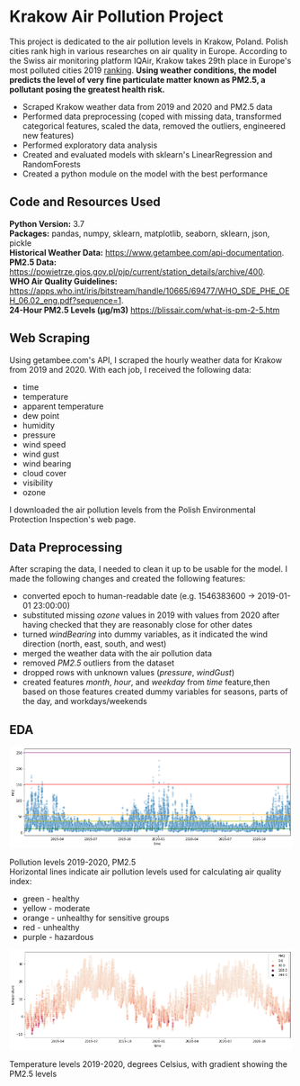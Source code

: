 # Krakow Air Pollution Project
This project is dedicated to the air pollution levels in Krakow, Poland. Polish cities rank high in various researches on air quality in Europe. According to the Swiss air monitoring platform IQAir, Krakow takes 29th place in Europe's most polluted cities 2019 [ranking](https://www.iqair.com/world-most-polluted-cities?continent=59af92ac3e70001c1bd78e52&country=&state=&page=1&perPage=50&cities=). **Using weather conditions, the model predicts the level of very fine particulate matter known as PM2.5, a pollutant posing the greatest health risk.**

* Scraped Krakow weather data from 2019 and 2020 and PM2.5 data
* Performed data preprocessing (coped with missing data, transformed categorical features, scaled the data, removed the outliers, engineered new features)
* Performed exploratory data analysis
* Created and evaluated models with sklearn's LinearRegression and RandomForests
* Created a python module on the model with the best performance

## Code and Resources Used
**Python Version:** 3.7  
**Packages:** pandas, numpy, sklearn, matplotlib, seaborn, sklearn, json, pickle  
**Historical Weather Data:** https://www.getambee.com/api-documentation.  
**PM2.5 Data:** https://powietrze.gios.gov.pl/pjp/current/station_details/archive/400.  
**WHO Air Quality Guidelines:** https://apps.who.int/iris/bitstream/handle/10665/69477/WHO_SDE_PHE_OEH_06.02_eng.pdf?sequence=1.  
**24-Hour PM2.5 Levels (μg/m3)** https://blissair.com/what-is-pm-2-5.htm

## Web Scraping
Using getambee.com's API, I scraped the hourly weather data for Krakow from 2019 and 2020. With each job, I received the following data:
* time
* temperature
* apparent temperature
* dew point
* humidity
* pressure
* wind speed
* wind gust
* wind bearing
* cloud cover
* visibility
* ozone

I downloaded the air pollution levels from the Polish Environmental Protection Inspection's web page.

## Data Preprocessing
After scraping the data, I needed to clean it up to be usable for the model. I made the following changes and created the following features:
* converted epoch to human-readable date (e.g. 1546383600 -> 2019-01-01 23:00:00)
* substituted missing *ozone* values in 2019 with values from 2020 after having checked that they are reasonably close for other dates
* turned *windBearing* into dummy variables, as it indicated the wind direction (north, east, south, and west)
* merged the weather data with the air pollution data
* removed *PM2.5* outliers from the dataset
* dropped rows with unknown values (*pressure*, *windGust*)
* created features *month*, *hour*, and *weekday* from *time* feature,then based on those features created dummy variables for seasons, parts of the day, and workdays/weekends

## EDA
![alt text](https://github.com/yeegorski/krakow_air_pollution/blob/main/PM2.png "Pollution levels 2019-2020, PM2.5")

Pollution levels 2019-2020, PM2.5  
Horizontal lines indicate air pollution levels used for calculating air quality index:
* green - healthy
* yellow - moderate
* orange - unhealthy for sensitive groups
* red - unhealthy
* purple - hazardous

![alt text](https://github.com/yeegorski/krakow_air_pollution/blob/main/temperature.png "Temperature levels 2019-2020, degrees Celsius")

Temperature levels 2019-2020, degrees Celsius, with gradient showing the PM2.5 levels
